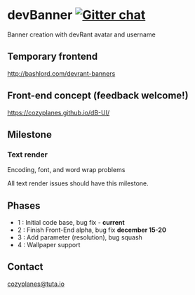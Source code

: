 
# devBanner [![Gitter chat](https://badges.gitter.im/gitterHQ/services.png)](https://gitter.im/devBanner/Lobby)
Banner creation with devRant avatar and username

## Temporary frontend
http://bashlord.com/devrant-banners

## Front-end concept (feedback welcome!)
https://cozyplanes.github.io/dB-UI/

## Milestone
### Text render
Encoding, font, and word wrap problems

All text render issues should have this milestone.

## Phases

- 1 : Initial code base, bug fix - **current**
- 2 : Finish Front-End alpha, bug fix **december 15-20**
- 3 : Add parameter (resolution), bug squash
- 4 : Wallpaper support

## Contact
<cozyplanes@tuta.io>
